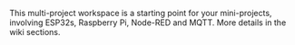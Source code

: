 This multi-project workspace is a starting point for your mini-projects, involving ESP32s, Raspberry Pi, Node-RED and MQTT.
More details in the wiki sections.

